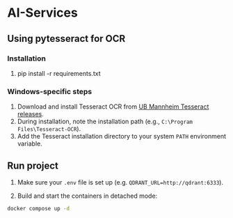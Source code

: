 # AI-Services

## Using pytesseract for OCR

### Installation
1. pip install -r requirements.txt

### Windows-specific steps
1. Download and install Tesseract OCR from [UB Mannheim Tesseract releases](https://github.com/UB-Mannheim/tesseract/wiki).
2. During installation, note the installation path (e.g., `C:\Program Files\Tesseract-OCR`).
3. Add the Tesseract installation directory to your system `PATH` environment variable.

## Run project

1. Make sure your `.env` file is set up (e.g. `QDRANT_URL=http://qdrant:6333`).

2. Build and start the containers in detached mode:

```bash
docker compose up -d